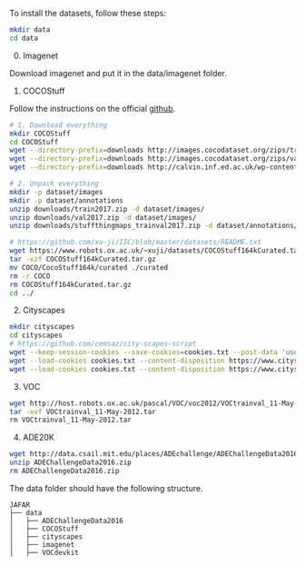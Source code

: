 To install the datasets, follow these steps:

```bash
mkdir data
cd data
```

0. Imagenet

Download imagenet and put it in the data/imagenet folder.

1. COCOStuff

Follow the instructions on the official [github](https://github.com/nightrome/cocostuff).

```bash
# 1. Download everything
mkdir COCOStuff
cd COCOStuff
wget --directory-prefix=downloads http://images.cocodataset.org/zips/train2017.zip
wget --directory-prefix=downloads http://images.cocodataset.org/zips/val2017.zip
wget --directory-prefix=downloads http://calvin.inf.ed.ac.uk/wp-content/uploads/data/cocostuffdataset/stuffthingmaps_trainval2017.zip

# 2. Unpack everything
mkdir -p dataset/images
mkdir -p dataset/annotations
unzip downloads/train2017.zip -d dataset/images/
unzip downloads/val2017.zip -d dataset/images/
unzip downloads/stuffthingmaps_trainval2017.zip -d dataset/annotations/

# https://github.com/xu-ji/IIC/blob/master/datasets/README.txt
wget https://www.robots.ox.ac.uk/~xuji/datasets/COCOStuff164kCurated.tar.gz
tar -xzf COCOStuff164kCurated.tar.gz
mv COCO/CocoStuff164k/curated ./curated
rm -r COCO
rm COCOStuff164kCurated.tar.gz
cd ../
```

2.  Cityscapes

```bash
mkdir cityscapes
cd cityscapes
# https://github.com/cemsaz/city-scapes-script
wget --keep-session-cookies --save-cookies=cookies.txt --post-data 'username=myusername&password=mypassword&submit=Login' https://www.cityscapes-dataset.com/login/
wget --load-cookies cookies.txt --content-disposition https://www.cityscapes-dataset.com/file-handling/?packageID=1
wget --load-cookies cookies.txt --content-disposition https://www.cityscapes-dataset.com/file-handling/?packageID=3
```

3. VOC
```bash
wget http://host.robots.ox.ac.uk/pascal/VOC/voc2012/VOCtrainval_11-May-2012.tar
tar -xvf VOCtrainval_11-May-2012.tar
rm VOCtrainval_11-May-2012.tar
```

4. ADE20K
```bash
wget http://data.csail.mit.edu/places/ADEchallenge/ADEChallengeData2016.zip
unzip ADEChallengeData2016.zip
rm ADEChallengeData2016.zip
```


The data folder should have the following structure.
```
JAFAR
├── data
│   ├── ADEChallengeData2016
│   ├── COCOStuff
│   ├── cityscapes
│   ├── imagenet
│   ├── VOCdevkit
```
